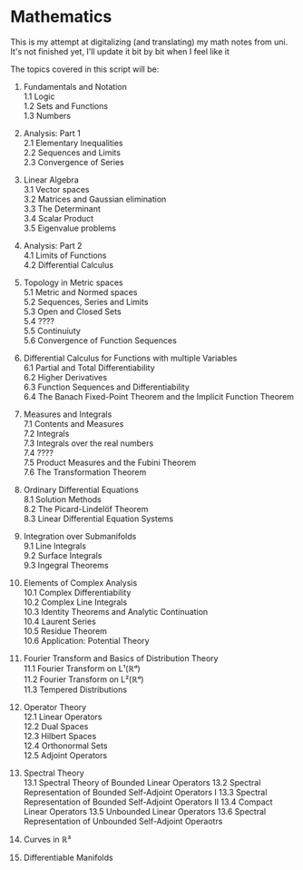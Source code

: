 # Mathematics

This is my attempt at digitalizing (and translating) my math notes from uni. It's not finished yet, I'll update it bit by bit when I feel like it

The topics covered in this script will be:
1. Fundamentals and Notation  
   1.1 Logic  
   1.2 Sets and Functions  
   1.3 Numbers

2. Analysis: Part 1  
   2.1 Elementary Inequalities  
   2.2 Sequences and Limits  
   2.3 Convergence of Series

3. Linear Algebra  
   3.1 Vector spaces  
   3.2 Matrices and Gaussian elimination  
   3.3 The Determinant  
   3.4 Scalar Product  
   3.5 Eigenvalue problems

4. Analysis: Part 2  
   4.1 Limits of Functions  
   4.2 Differential Calculus

5. Topology in Metric spaces  
   5.1 Metric and Normed spaces  
   5.2 Sequences, Series and Limits  
   5.3 Open and Closed Sets  
   5.4 ????  
   5.5 Continuiuty  
   5.6 Convergence of Function Sequences

6. Differential Calculus for Functions with multiple Variables  
   6.1 Partial and Total Differentiability  
   6.2 Higher Derivatives  
   6.3 Function Sequences and Differentiability  
   6.4 The Banach Fixed-Point Theorem and the Implicit Function Theorem

7. Measures and Integrals  
   7.1 Contents and Measures  
   7.2 Integrals  
   7.3 Integrals over the real numbers  
   7.4 ????  
   7.5 Product Measures and the Fubini Theorem  
   7.6 The Transformation Theorem

8. Ordinary Differential Equations  
   8.1 Solution Methods  
   8.2 The Picard-Lindelöf Theorem  
   8.3 Linear Differential Equation Systems

9. Integration over Submanifolds  
   9.1 Line Integrals  
   9.2 Surface Integrals  
   9.3 Ingegral Theorems

10. Elements of Complex Analysis  
   10.1 Complex Differentiability  
   10.2 Complex Line Integrals  
   10.3 Identity Theorems and Analytic Continuation  
   10.4 Laurent Series  
   10.5 Residue Theorem  
   10.6 Application: Potential Theory

11. Fourier Transform and Basics of Distribution Theory  
   11.1 Fourier Transform on L¹(ℝᵈ)  
   11.2 Fourier Transform on L²(ℝᵈ)  
   11.3 Tempered Distributions

12. Operator Theory  
   12.1 Linear Operators  
   12.2 Dual Spaces  
   12.3 Hilbert Spaces  
   12.4 Orthonormal Sets  
   12.5 Adjoint Operators

13. Spectral Theory  
   13.1 Spectral Theory of Bounded Linear Operators
   13.2 Spectral Representation of Bounded Self-Adjoint Operators I
   13.3 Spectral Representation of Bounded Self-Adjoint Operators II
   13.4 Compact Linear Operators
   13.5 Unbounded Linear Operators
   13.6 Spectral Representation of Unbounded Self-Adjoint Operaotrs

14. Curves in ℝ³
15. Differentiable Manifolds
